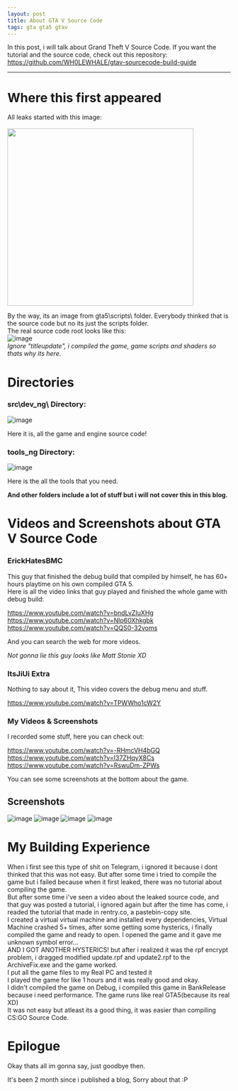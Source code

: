 ```yaml
---
layout: post
title: About GTA V Source Code
tags: gta gta5 gtav
---
```


In this post, i will talk about Grand Theft V Source Code.
If you want the tutorial and the source code, check out this repository: https://github.com/WH0LEWHALE/gtav-sourcecode-build-guide

---

# Where this first appeared

All leaks started with this image:<br><br>
<img src="https://github.com/WH0LEWHALE/WH0LEWHALE.github.io/assets/146978592/69f05d2b-65a7-4344-985f-79a8c6cee96d" width="420" height="400">

By the way, its an image from gta5\scripts\ folder. Everybody thinked that is the source code but no its just the scripts folder.<br>
The real source code root looks like this:<br>
![image](https://github.com/WH0LEWHALE/WH0LEWHALE.github.io/assets/146978592/0b44bf4c-596a-44e8-b6c0-51f4947cda87)<br>
*Ignore "titleupdate", i compiled the game, game scripts and shaders so thats why its here.*

# Directories

### src\dev_ng\ Directory:
![image](https://github.com/WH0LEWHALE/WH0LEWHALE.github.io/assets/146978592/506402e3-a700-4642-a6bf-b438704dfec8)

Here it is, all the game and engine source code!

### tools_ng Directory:
![image](https://github.com/WH0LEWHALE/WH0LEWHALE.github.io/assets/146978592/de1163c4-76fd-4e12-aeb9-4e7400345bc2)

Here is the all the tools that you need. 

**And other folders include a lot of stuff but i will not cover this in this blog.**

# Videos and Screenshots about GTA V Source Code

### ErickHatesBMC

This guy that finished the debug build that compiled by himself, he has 60+ hours playtime on his own compiled GTA 5.<br>
Here is all the video links that guy played and finished the whole game with debug build:

https://www.youtube.com/watch?v=bndLvZIuXHg<br>
https://www.youtube.com/watch?v=Nlp60Xhkgbk<br>
https://www.youtube.com/watch?v=QQS0-32voms

And you can search the web for more videos.

*Not gonna lie this guy looks like Matt Stonie XD*

### ItsJiUi Extra

Nothing to say about it, This video covers the debug menu and stuff.

https://www.youtube.com/watch?v=TPWWho1cW2Y

### My Videos & Screenshots

I recorded some stuff, here you can check out:

https://www.youtube.com/watch?v=-RHmcVH4bGQ<br>
https://www.youtube.com/watch?v=I37ZHqyX8Cs<br>
https://www.youtube.com/watch?v=RswuDm-ZPWs

You can see some screenshots at the bottom about the game.

## Screenshots
![image](https://github.com/WH0LEWHALE/gtav-sourcecode-build-guide/assets/146978592/bbda2dd9-eb61-482b-a55b-02496440b643)
![image](https://github.com/WH0LEWHALE/gtav-sourcecode-build-guide/assets/146978592/6441d5d0-6393-41a1-80c1-f1afe8b03119)
![image](https://github.com/WH0LEWHALE/gtav-sourcecode-build-guide/assets/146978592/c17a2097-13db-49e0-ba4d-b86cec4c74bc)
![image](https://github.com/WH0LEWHALE/gtav-sourcecode-build-guide/assets/146978592/d4ad19d4-b1ce-49f8-a653-b16b70227c93)

# My Building Experience

When i first see this type of shit on Telegram, i ignored it because i dont thinked that this was not easy. But after some time i tried to compile the game but i failed because when it first leaked, there was no tutorial about compiling the game.<br>
But after some time i've seen a video about the leaked source code, and that guy was posted a tutorial, i ignored again but after the time has come, i readed the tutorial that made in rentry.co, a pastebin-copy site.<br>
I created a virtual virtual machine and installed every dependencies, Virtual Machine crashed 5+ times, after some getting some hysterics, i finally compiled the game and ready to open. I opened the game and it gave me unknown symbol error...<br>
AND I GOT ANOTHER HYSTERICS! but after i realized it was the rpf encrypt problem, i dragged modified update.rpf and update2.rpf to the ArchiveFix.exe and the game worked.<br>
I put all the game files to my Real PC and tested it<br>
I played the game for like 1 hours and it was really good and okay.<br>
I didn't compiled the game on Debug, i compiled this game in BankRelease because i need performance. The game runs like real GTA5(because its real XD)<br>
It was not easy but atleast its a good thing, it was easier than compiling CS:GO Source Code.

# Epilogue

Okay thats all im gonna say, just goodbye then.

It's been 2 month since i published a blog, Sorry about that :P 
